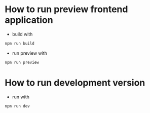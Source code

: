 # How to run preview frontend application
- build with 
```bash
npm run build
```
- run preview with
```bash
npm run preview
```

# How to run development version
- run with
```bash
npm run dev
```
